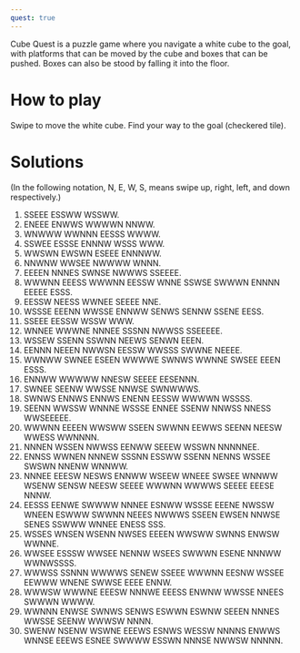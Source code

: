 ```yaml
---
quest: true
---
```


Cube Quest is a puzzle game where you navigate a white cube to the goal, with platforms that can be moved by the cube and boxes that can be pushed. Boxes can also be stood by falling it into the floor.

# How to play

Swipe to move the white cube. Find your way to the goal (checkered tile).

# Solutions

(In the following notation, N, E, W, S, means swipe up, right, left, and down respectively.)

1. SSEEE ESSWW WSSWW.
2. ENEEE ENWWS WWWWN NNWW.
3. WNWWW WWNNN EESSS WWWW.
4. SSWEE ESSSE ENNNW WSSS WWW.
5. WWSWN EWSWN ESEEE ENNNWW.
6. NNWNW WWSEE NWWWW WNNN.
7. EEEEN NNNES SWNSE NWWWS SSEEEE.
8. WWWNN EEESS WWWNN EESSW WNNE SSWSE SWWWN ENNNN EEEEE ESSS.
9. EESSW NEESS WWNEE SEEEE NNE.
10. WSSSE EEENN WWSSE ENNWW SENWS SENNW SSENE EESS.
11. SSEEE EESSW WSSW WWW.
12. WNNEE WWWNE NNNEE SSSNN NWWSS SSEEEEE.
13. WSSEW SSENN SSWNN NEEWS SENWN EEEN.
14. EENNN NEEEN NWWSN EESSW WWSSS SWWNE NEEEE.
15. WWNWW SWNEE ESEEN WWWWE SWNWS WWNNE SWSEE EEEN ESSS.
16. ENNWW WWWWW NNESW SEEEE EESENNN.
17. SWNEE SEENW WWSSE NNWSE SWNWWWS.
18. SWNWS ENNWS ENNWS ENENN EESSW WWWWN WSSSS.
19. SEENN WWSSW WNNNE WSSSE ENNEE SSENW NNWSS NNESS WWSEEEEE.
20. WWWNN EEEEN WWSWW SSEEN SWWNN EEWWS SEENN NEESW WWESS WWNNNN.
21. NNNEN WSSEN NWWSS EENWW SEEEW WSSWN NNNNNEE.
22. ENNSS WWNEN NNNEW SSSNN ESSWW SSENN NENNS WSSEE SWSWN NNENW WNNWW.
23. NNNEE EEESW NESWS ENNWW WSEEW WNEEE SWSEE WNNWW WSENW SENSW NEESW SEEEE WWWNN WWWWS SEEEE EEESE NNNW.
24. EESSS EENWE SWWWW NNNEE ESNWW WSSSE EEENE NWSSW WNEEN ESWWW SWWNN NEEES NWWWS SSEEN EWSEN NNWSE SENES SSWWW WNNEE ENESS SSS.
25. WSSES WNSEN WSENN NWSES EEEEN WWSWW SWNNS ENWSW WWNNE.
26. WWSEE ESSSW WWSEE NENNW WSEES SWWWN ESENE NNNWW WWNWSSSS.
27. WWWSS SSNNN WWWWS SENEW SSEEE WWWNN EESNW WSSEE EEWWW WNENE SWWSE EEEE ENNW.
28. WWWSW WWWNE EEESW NNNWE EEESS ENWNW WWSSE NNEES SWWWN WWWW.
29. WWNNN ENWSE SWNWS SENWS ESWWN ESWNW SEEEN NNNES WWSSE SEENW WWWSW NNNN.
30. SWENW NSENW WSWNE EEEWS ESNWS WESSW NNNNS ENWWS WNNSE EEEWS ESNEE SWWWW ESSWN NNNSE NWWSW NNNNN.